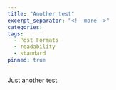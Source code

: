 ```yaml
---
title: "Another test"
excerpt_separator: "<!--more-->"
categories:
tags:
  - Post Formats
  - readability
  - standard
pinned: true
---
```


Just another test.


